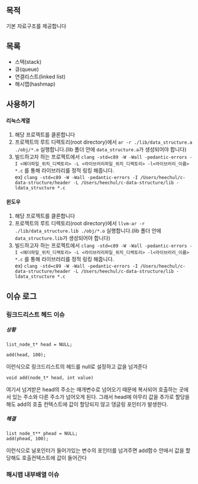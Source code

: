 ## 목적
기본 자료구조를 제공합니다

## 목록
- 스택(stack)
- 큐(queue)
- 연결리스트(linked list)
- 해시맵(hashmap)

## 사용하기
#### 리눅스계열
1. 해당 프로젝트를 클론합니다
2. 프로젝트의 루트 디렉토리(root directory)에서 `ar -r ./lib/data_structure.a ./obj/*.o` 실행합니다.(lib 폴더 안에 `data_structure.a`가 생성되어야 합니다)
3. 빌드하고자 하는 프로젝트에서 `clang -std=c89 -W -Wall -pedantic-errors -I <헤더파일_위치_디렉토리> -L <라이브러리파일_위치_디렉토리> -l<라이브러리_이름> *.c` 를 통해 라이브러리를 정적 링킹 해줍니다.  
ex) `clang -std=c89 -W -Wall -pedantic-errors -I /Users/heechul/c-data-structure/header -L /Users/heechul/c-data-structure/lib -ldata_structure *.c`

#### 윈도우
1. 해당 프로젝트를 클론합니다
2. 프로젝트의 루트 디렉토리(root directory)에서 `llvm-ar -r ./lib/data_structure.lib ./obj/*.o` 실행합니다.(lib 폴더 안에 `data_structure.lib`가 생성되어야 합니다)
3. 빌드하고자 하는 프로젝트에서 `clang -std=c89 -W -Wall -pedantic-errors -I <헤더파일_위치_디렉토리> -L <라이브러리파일_위치_디렉토리> -l<라이브러리_이름> *.c` 를 통해 라이브러리를 정적 링킹 해줍니다.  
ex) `clang -std=c89 -W -Wall -pedantic-errors -I /Users/heechul/c-data-structure/header -L /Users/heechul/c-data-structure/lib -ldata_structure *.c`

## 이슈 로그
### 링크드리스트 헤드 이슈
##### 상황
```
list_node_t* head = NULL;

add(head, 100);
```
이런식으로 링크드리스트의 헤드를 null로 설정하고 값을 넘겨준다 
```
void add(node_t* head, int value)
```
여기서 넘겨받은 head의 주소는 매개변수로 넘어오기 때문에 복사되어 호출하는 곳에서 있는 주소와 다른 주소가 넘어오게 된다.
그래서 head에 아무리 값을 추가로 할당을해도 add의 호출 컨텍스트에 값이 할당되지 않고 댕글링 포인터가 발생한다.

##### 해결
```
list node_t** phead = NULL;
add(phead, 100);
```
이런식으로 널포인터가 들어가있는 변수의 포인터를 넘겨주면 add함수 안에서 값을 할당해도 호출컨텍스트에 값이 들어간다

### 해시맵 내부배열 이슈



